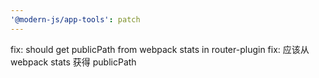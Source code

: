 ```yaml
---
'@modern-js/app-tools': patch
---
```


fix: should get publicPath from webpack stats in router-plugin
fix: 应该从 webpack stats 获得 publicPath
